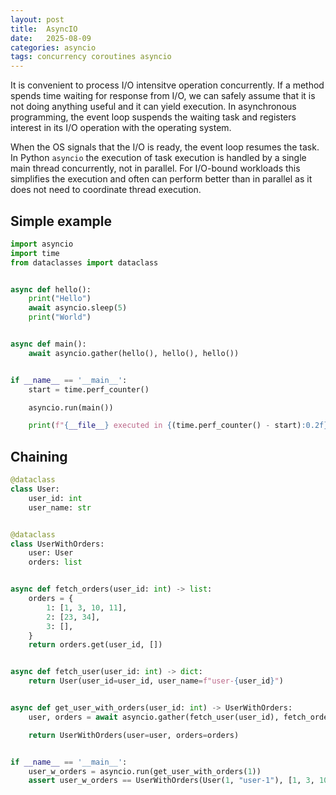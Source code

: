```yaml
---
layout: post
title:  AsyncIO
date:   2025-08-09
categories: asyncio
tags: concurrency coroutines asyncio
---
```


It is convenient to process I/O intensitve operation concurrently. If a method spends time waiting for response from I/O, we can safely assume that it is not doing anything useful and it can yield execution. In asynchronous programming, the event loop suspends the waiting task and registers interest in its I/O operation with the operating system. 

When the OS signals that the I/O is ready, the event loop resumes the task. In Python `asyncio` the execution of task execution is handled by a single main thread concurrently, not in parallel. For I/O-bound workloads this simplifies the execution and often can perform better than in parallel as it does not need to coordinate thread execution.


## Simple example

```python
import asyncio
import time
from dataclasses import dataclass


async def hello():
    print("Hello")
    await asyncio.sleep(5)
    print("World")


async def main():
    await asyncio.gather(hello(), hello(), hello())


if __name__ == '__main__':
    start = time.perf_counter()

    asyncio.run(main())

    print(f"{__file__} executed in {(time.perf_counter() - start):0.2f} seconds.")
```

## Chaining

```Python
@dataclass
class User:
    user_id: int
    user_name: str


@dataclass
class UserWithOrders:
    user: User
    orders: list


async def fetch_orders(user_id: int) -> list:
    orders = {
        1: [1, 3, 10, 11],
        2: [23, 34],
        3: [],
    }
    return orders.get(user_id, [])


async def fetch_user(user_id: int) -> dict:
    return User(user_id=user_id, user_name=f"user-{user_id}")


async def get_user_with_orders(user_id: int) -> UserWithOrders:
    user, orders = await asyncio.gather(fetch_user(user_id), fetch_orders(user_id))

    return UserWithOrders(user=user, orders=orders)


if __name__ == '__main__':
    user_w_orders = asyncio.run(get_user_with_orders(1))
    assert user_w_orders == UserWithOrders(User(1, "user-1"), [1, 3, 10, 11])
```